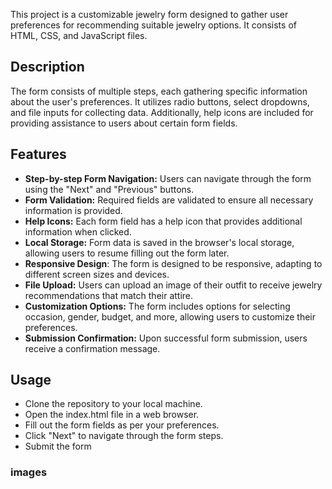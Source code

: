 This project is a customizable jewelry form designed to gather user preferences for recommending suitable jewelry options. It consists of HTML, CSS, and JavaScript files.

## Description
The form consists of multiple steps, each gathering specific information about the user's preferences. It utilizes radio buttons, select dropdowns, and file inputs for collecting data. Additionally, help icons are included for providing assistance to users about certain form fields.

## Features
* **Step-by-step Form Navigation:** Users can navigate through the form using the "Next" and "Previous" buttons.
* **Form Validation:** Required fields are validated to ensure all necessary information is provided.
* **Help Icons:** Each form field has a help icon that provides additional information when clicked.
* **Local Storage:** Form data is saved in the browser's local storage, allowing users to resume filling out the form later.
* **Responsive Design**: The form is designed to be responsive, adapting to different screen sizes and devices.
* **File Upload:** Users can upload an image of their outfit to receive jewelry recommendations that match their attire.
* **Customization Options:** The form includes options for selecting occasion, gender, budget, and more, allowing users to customize their preferences.
* **Submission Confirmation:** Upon successful form submission, users receive a confirmation message.

## Usage
* Clone the repository to your local machine.
* Open the index.html file in a web browser.
* Fill out the form fields as per your preferences.
* Click "Next" to navigate through the form steps.
*  Submit the form

  ### images 
  
